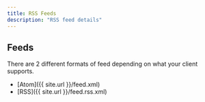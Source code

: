```yaml
---
title: RSS Feeds
description: "RSS feed details"
---
```


## Feeds

There are 2 different formats of feed depending on what your client supports.

* [Atom]({{ site.url }}/feed.xml)
* [RSS]({{ site.url }}/feed.rss.xml)

